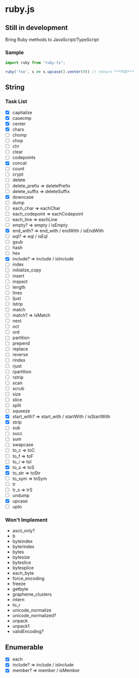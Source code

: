 # ruby.js

## Still in development

Bring Ruby methods to JavaScript/TypeScript

### Sample
```javascript
import ruby from "ruby-ts";

ruby('foo', s => s.upcase().center(9)) // return ***FOO***
```

## String
### Task List
- [x] capitalize
- [x] casecmp
- [x] center
- [x] chars
- [ ] chomp
- [ ] chop
- [ ] chr
- [ ] clear
- [ ] codepoints
- [x] concat
- [ ] count
- [ ] crypt
- [ ] delete
- [ ] delete_prefix => deletePrefix
- [ ] delete_suffix => deleteSuffix
- [x] downcase
- [ ] dump
- [ ] each_char => eachChar
- [ ] each_codepoint => eachCodepoint
- [ ] each_line => eachLine
- [ ] empty? => empty / isEmpty
- [x] end_with? => end_with / endWith / isEndWith
- [ ] eql? => eql / isEql
- [ ] gsub
- [ ] hash
- [ ] hex
- [x] include? => include / isInclude
- [ ] index
- [ ] initialize_copy
- [ ] insert
- [ ] inspect
- [ ] length
- [ ] lines
- [ ] ljust
- [ ] lstrip
- [ ] match
- [ ] match? => isMatch
- [ ] next
- [ ] oct
- [ ] ord
- [ ] partition
- [ ] prepend
- [ ] replace
- [ ] reverse
- [ ] rindex
- [ ] rjust
- [ ] rpartition
- [ ] rstrip
- [ ] scan
- [ ] scrub
- [ ] size
- [ ] slice
- [ ] split
- [ ] squeeze
- [x] start_with? => start_with / startWith / isStartWith
- [x] strip
- [ ] sub
- [ ] succ
- [ ] sum
- [ ] swapcase
- [ ] to_c => toC
- [ ] to_f => toF
- [ ] to_i => toI
- [x] to_s => toS
- [x] to_str => toStr
- [ ] to_sym => toSym
- [ ] tr
- [ ] tr_s => trS
- [ ] undump
- [x] upcase
- [ ] upto

### Won't Implement
- ascii_only?
- b
- byteindex
- byterindex
- bytes
- bytesize
- byteslice
- bytesplice
- each_byte
- force_encoding
- freeze
- getbyte
- grapheme_clusters
- intern
- to_r
- unicode_normalize
- unicode_normalized?
- unpack
- unpack1
- validEncoding?

## Enumerable
- [x] each
- [x] include? => include / isInclude
- [x] member? => member / isMember